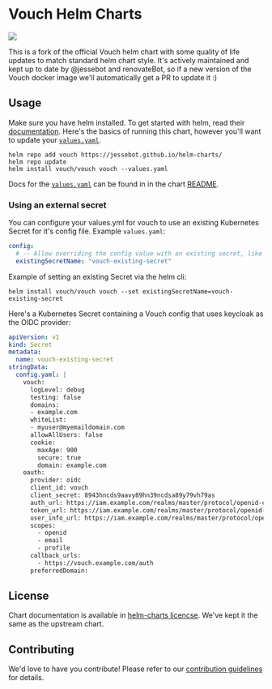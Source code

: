 # Vouch Helm Charts
<a href="https://github.com/jessebot/vouch-helm-chart/releases"><img src="https://img.shields.io/github/v/release/jessebot/vouch-helm-chart?style=plastic&labelColor=blue&color=green&logo=GitHub&logoColor=white"></a>

This is a fork of the official Vouch helm chart with some quality of life updates to match standard helm chart style. It's actively maintained and kept up to date by @jessebot and renovateBot, so if a new version of the Vouch docker image we'll automatically get a PR to update it :)

## Usage

Make sure you have helm installed. To get started with helm, read their [documentation](https://helm.sh/docs/).
Here's the basics of running this chart, however you'll want to update your [`values.yaml`](./charts/vouch/values.yaml).

```console
helm repo add vouch https://jessebot.github.io/helm-charts/
helm repo update
helm install vouch/vouch vouch --values.yaml
```

Docs for the [`values.yaml`](./charts/vouch/values.yaml) can be found in in the chart [README](./charts/vouch/README.md).

### Using an external secret

You can configure your values.yml for vouch to use an existing Kubernetes Secret for it's config file. Example `values.yaml`:

```yaml
config:
  # -- Allow overriding the config value with an existing secret, like a sealed secret
  existingSecretName: "vouch-existing-secret"
```

Example of setting an existing Secret via the helm cli:

```console
helm install vouch/vouch vouch --set existingSecretName=vouch-existing-secret
```

Here's a Kubernetes Secret containing a Vouch config that uses keycloak as the OIDC provider:

```yaml
apiVersion: v1
kind: Secret
metadata:
  name: vouch-existing-secret
stringData:
  config.yaml: |
    vouch:
      logLevel: debug
      testing: false
      domains:
      - example.com
      whiteList:
      - myuser@myemaildomain.com
      allowAllUsers: false
      cookie:
        maxAge: 900
        secure: true
        domain: example.com
    oauth:
      provider: oidc
      client_id: vouch
      client_secret: 8943hncds9aavy89hn39ncdsa89y79vh79as 
      auth_url: https://iam.example.com/realms/master/protocol/openid-connect/auth
      token_url: https://iam.example.com/realms/master/protocol/openid-connect/token
      user_info_url: https://iam.example.com/realms/master/protocol/openid-connect/userinfo
      scopes:
        - openid
        - email
        - profile
      callback_urls:
        - https://vouch.example.com/auth
      preferredDomain:
```

## License
Chart documentation is available in [helm-charts licencse](./LICENSE). We've kept it the same as the upstream chart.

## Contributing
We'd love to have you contribute! Please refer to our [contribution guidelines](./CONTRIBUTING.md) for details.
